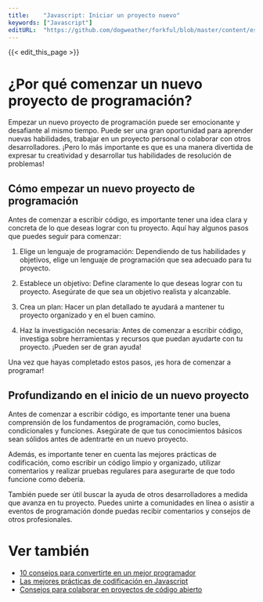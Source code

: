 ```yaml
---
title:    "Javascript: Iniciar un proyecto nuevo"
keywords: ["Javascript"]
editURL:  "https://github.com/dogweather/forkful/blob/master/content/es/javascript/starting-a-new-project.md"
---
```


{{< edit_this_page >}}

# ¿Por qué comenzar un nuevo proyecto de programación?

Empezar un nuevo proyecto de programación puede ser emocionante y desafiante al mismo tiempo. Puede ser una gran oportunidad para aprender nuevas habilidades, trabajar en un proyecto personal o colaborar con otros desarrolladores. ¡Pero lo más importante es que es una manera divertida de expresar tu creatividad y desarrollar tus habilidades de resolución de problemas!

## Cómo empezar un nuevo proyecto de programación

Antes de comenzar a escribir código, es importante tener una idea clara y concreta de lo que deseas lograr con tu proyecto. Aquí hay algunos pasos que puedes seguir para comenzar:

1. Elige un lenguaje de programación: Dependiendo de tus habilidades y objetivos, elige un lenguaje de programación que sea adecuado para tu proyecto.

2. Establece un objetivo: Define claramente lo que deseas lograr con tu proyecto. Asegúrate de que sea un objetivo realista y alcanzable.

3. Crea un plan: Hacer un plan detallado te ayudará a mantener tu proyecto organizado y en el buen camino.

4. Haz la investigación necesaria: Antes de comenzar a escribir código, investiga sobre herramientas y recursos que puedan ayudarte con tu proyecto. ¡Pueden ser de gran ayuda!

Una vez que hayas completado estos pasos, ¡es hora de comenzar a programar!

## Profundizando en el inicio de un nuevo proyecto

Antes de comenzar a escribir código, es importante tener una buena comprensión de los fundamentos de programación, como bucles, condicionales y funciones. Asegúrate de que tus conocimientos básicos sean sólidos antes de adentrarte en un nuevo proyecto.

Además, es importante tener en cuenta las mejores prácticas de codificación, como escribir un código limpio y organizado, utilizar comentarios y realizar pruebas regulares para asegurarte de que todo funcione como debería.

También puede ser útil buscar la ayuda de otros desarrolladores a medida que avanza en tu proyecto. Puedes unirte a comunidades en línea o asistir a eventos de programación donde puedas recibir comentarios y consejos de otros profesionales.

# Ver también

- [10 consejos para convertirte en un mejor programador](https://www.techrepublic.com/blog/10-things/10-tips-for-becoming-a-better-programmer/)
- [Las mejores prácticas de codificación en Javascript](https://codeburst.io/javascript-best-practices-523af2b9fef8)
- [Consejos para colaborar en proyectos de código abierto](https://opensource.com/article/18/7/tips-collaborating-open-source-projects)